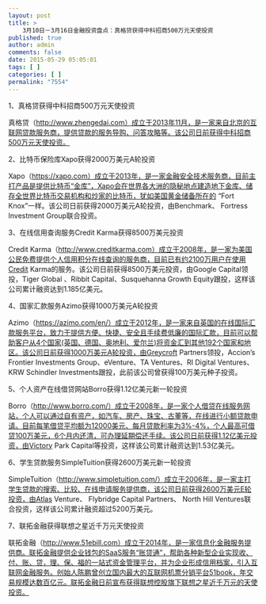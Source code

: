 ```yaml
---
layout: post
title: >
    3月10日－3月16日金融投资盘点：真格贷获得中科招商500万元天使投资
published: true
author: admin
comments: false
date: 2015-05-29 05:05:01
tags: [ ]
categories: [ ]
permalink: "7554"
---
```



1、真格贷获得中科招商500万元天使投资

真格贷（http://www.zhengedai.com）成立于2013年11月，是一家来自北京的互联网贷款服务商，提供贷款的服务导购、问答攻略等。该公司日前获得中科招商500万元天使投资。

2、比特币保险库Xapo获得2000万美元A轮投资

Xapo（https://xapo.com）成立于2013年，是一家金融安全技术服务商，目前主打产品是提供比特币“金库”，Xapo会在世界各大洲的隐秘地点建造地下金库、储存全世界比特币交易机构和炒家的比特币，犹如美国黄金储备所在的 “Fort Knox”一样。该公司日前获得2000万美元A轮投资，由Benchmark、 Fortress Investment Group联合投资。

3、在线信用查询服务Credit Karma获得8500万美元投资

Credit Karma（http://www.creditkarma.com）成立于2008年，是一家为美国公民免费提供个人信用积分在线查询的服务商，目前已有约2100万用户在使用Credit Karma的服务。该公司日前获得8500万美元投资，由Google Capital领投，Tiger Global 、Ribbit Capital、Susquehanna Growth Equity跟投，这样该公司累计融资达到1.185亿美元。

4、国家汇款服务Azimo获得1000万美元A轮投资

Azimo（https://azimo.com/en/）成立于2012年，是一家来自英国的在线国际汇款服务平台，致力于提供方便、快捷、安全且手续费低廉的国际汇款，目前可以帮助客户从4个国家(英国、德国、奥地利、爱尔兰)将资金汇到其他192个国家和地区。该公司日前获得1000万美元A轮投资，由Greycroft Partners领投，Accion’s Frontier Investments Group、eVenture、TA Ventures、RI Digital Ventures、KRW Schindler Investments跟投，此前该公司曾获得100万美元种子投资。

5、个人资产在线借贷网站Borro获得1.12亿美元新一轮投资

Borro（http://www.borro.com/）成立于2008年，是一家个人借贷在线服务网站，个人可以通过自有资产，如汽车、房产、珠宝、古董等，在线进行小额贷款申请。目前每笔借贷平均额为12000美元、每月贷款利率为3%-4%，个人最高可借贷100万美元，6个月内还清，可办理延期偿还手续。该公司日前获得1.12亿美元投资，由Victory Park Capital等投资，这样该公司累计融资达到1.53亿美元。

6、学生贷款服务SimpleTuition获得2600万美元新一轮投资

SimpleTuition（http://www.simpletuition.com/）成立于2006年，是一家主打学生贷款的搜索、比较、在线申请服务提供商，该公司日前获得2600万美元E轮投资，由Atlas Venture、 Flybridge Capital Partners、 North Hill Ventures联合投资，这样该公司累计融资超过5200万美元。

7、联拓金融获得联想之星近千万元天使投资

联拓金融（http://www.51ebill.com）成立于2014年，是一家信息化金融服务提供商。联拓金融提供企业钱包的SaaS服务“账贷通”，帮助各种新型企业实现收、付、账、贷，理、保、福的一站式资金管理平台，并为企业形成信用档案，引入互联网金融服务。创始人陈鹏曾创立国内最大的互联网机票分销平台51book，年交易规模达数百亿元。联拓金融日前宣布获得联想控股旗下联想之星近千万元的天使投资。